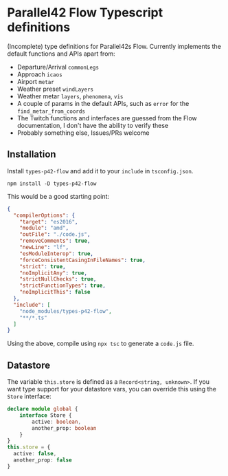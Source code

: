 # Parallel42 Flow Typescript definitions

(Incomplete) type definitions for Parallel42s Flow. Currently implements the default functions and APIs apart from:
- Departure/Arrival `commonLegs`
- Approach `icaos`
- Airport `metar`
- Weather preset `windLayers`
- Weather metar `layers`, `phenomena`, `vis`
- A couple of params in the default APIs, such as `error` for the `find_metar_from_coords`
- The Twitch functions and interfaces are guessed from the Flow documentation, I don't have the ability to verify these
- Probably something else, Issues/PRs welcome

## Installation
Install `types-p42-flow` and add it to your `include` in `tsconfig.json`.

```
npm install -D types-p42-flow
```

This would be a good starting point:
```json
{
  "compilerOptions": {
    "target": "es2016",
    "module": "amd",
    "outFile": "./code.js",
    "removeComments": true,
    "newLine": "lf",
    "esModuleInterop": true,
    "forceConsistentCasingInFileNames": true,
    "strict": true,
    "noImplicitAny": true,
    "strictNullChecks": true,
    "strictFunctionTypes": true,
    "noImplicitThis": false
  },
  "include": [
    "node_modules/types-p42-flow",
    "**/*.ts"
  ]
}
```

Using the above, compile using `npx tsc` to generate a `code.js` file.

## Datastore
The variable `this.store` is defined as a `Record<string, unknown>`. If you want type support for your datastore vars, you can override this using the `Store` interface:
```typescript
declare module global {
    interface Store {
        active: boolean,
        another_prop: boolean
    }
}
this.store = {
  active: false,
  another_prop: false
}
```

